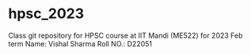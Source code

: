 # hpsc_2023
Class git repository for HPSC course at IIT Mandi (ME522) for 2023 Feb term
Name: Vishal Sharma
Roll NO.: D22051
